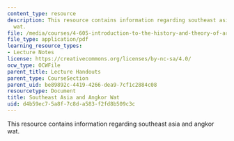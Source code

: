 ```yaml
---
content_type: resource
description: This resource contains information regarding southeast asia and angkor
  wat.
file: /media/courses/4-605-introduction-to-the-history-and-theory-of-architecture-spring-2012/d4b59ec75a8f7c8da583f2fd8b509c3c_MIT4_605S12_lec20.pdf
file_type: application/pdf
learning_resource_types:
- Lecture Notes
license: https://creativecommons.org/licenses/by-nc-sa/4.0/
ocw_type: OCWFile
parent_title: Lecture Handouts
parent_type: CourseSection
parent_uid: be89892c-4419-4266-dea9-7cf1c2884c08
resourcetype: Document
title: Southeast Asia and Angkor Wat
uid: d4b59ec7-5a8f-7c8d-a583-f2fd8b509c3c
---
```

This resource contains information regarding southeast asia and angkor wat.